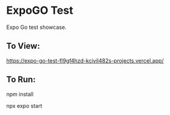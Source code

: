 # ExpoGO Test

Expo Go test showcase.

## To View:

https://expo-go-test-fl9gf4hzd-kcivil482s-projects.vercel.app/ 

## To Run:

npm install

npx expo start
